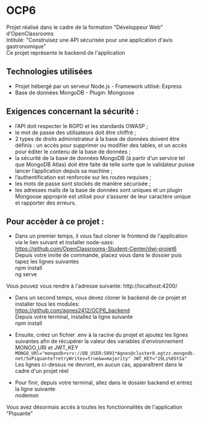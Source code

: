 # OCP6 
Projet réalisé dans le cadre de la formation "Développeur Web" d'OpenClassrooms  
Intitulé: "Construisez une API sécurisée pour une application d'avis gastronomique"   
Ce projet représente le backend de l'application  

## Technologies utilisées  
* Projet hébergé par un serveur Node.js - Framework utilisé:  Express
* Base de données MongoDB - Plugin: Mongoose

## Exigences concernant la sécurité :
* l’API doit respecter le RGPD et les standards OWASP ;
* le mot de passe des utilisateurs doit être chiffré ;
* 2 types de droits administrateur à la base de données doivent être définis : un accès
pour supprimer ou modifier des tables, et un accès pour éditer le contenu de la base
de données ;
* la sécurité de la base de données MongoDB (à partir d’un service tel que MongoDB
Atlas) doit être faite de telle sorte que le validateur puisse lancer l’application depuis
sa machine ;
* l’authentification est renforcée sur les routes requises ;
* les mots de passe sont stockés de manière sécurisée ;
* les adresses mails de la base de données sont uniques et un plugin Mongoose
approprié est utilisé pour s’assurer de leur caractère unique et rapporter des erreurs.

## Pour accèder à ce projet :
* Dans un premier temps, il vous faut cloner le frontend de l'application via le lien suivant et installer node-sass:  
https://github.com/OpenClassrooms-Student-Center/dwj-projet6  
Depuis votre invite de commande, placez vous dans le dossier puis tapez les lignes suivantes  
npm install  
ng serve
  
Vous pouvez vous rendre à l'adresse suivante: http://localhost:4200/

* Dans un second temps, vous devez cloner le backend de ce projet et installer tous les modules:  
https://github.com/agnes2412/OCP6_backend  
Depuis votre terminal, installez la ligne suivante  
npm install

* Ensuite, créez un fichier .env à la racine du projet et ajoutez les lignes suivantes afin de récupérer la valeur des variables d'environnement MONGO_URl et JWT_KEY  
`MONGO_URl="mongodb+srv://DB_USER:5891*Agnes@cluster0.egtzz.mongodb.net/SoPiquante?retryWrites=true&w=majority"
JWT_KEY="19Li%85tSa"`  
Les lignes ci-dessus ne devront, en aucun cas, apparaîtrent dans le cadre d'un projet réel

* Pour finir, depuis votre terminal, allez dans le dossier backend et entrez la ligne suivante  
nodemon

Vous avez désormais accès à toutes les fonctionnalités de l'application "Piquante"


